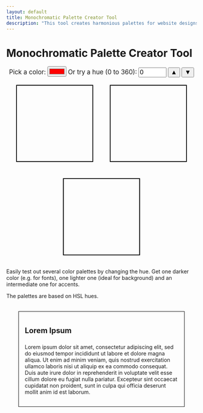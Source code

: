 ```yaml
---
layout: default
title: Monochromatic Palette Creator Tool
description: "This tool creates harmonious palettes for website designs and front-end development. Quickly test out many palettes and see them in mock website."
---
```

<style>
  .colorSquare {
    width: 200px;
    height: 200px;
    margin: 20px;
    border: 2px solid black;
    display: inline-block;
  }

  .contentBox {
    margin:32px;
    padding: 16px;
    border: 1px solid black;
  }
</style>
  <h1>Monochromatic Palette Creator Tool</h1>
  
  <div style="text-align:center;">
  <label for="rawColorInput" style="font-size:1.2em">Pick a color: </label>
  <input type="color" value="#ff0000" id="rawColorInput" />
  <label for="hue" style="font-size:1.2em">Or try a hue (0 to 360):</label>
  <input type="number" id="hue" value="0" min="0" max="360" style="font-size:1.2em">
  <button onclick="increment('hue')" style="font-size:1.2em">▲</button>
  <button onclick="decrement('hue')" style="font-size:1.2em">▼</button>
  
  <br>
  
  <div id="colorSquare" class="colorSquare"></div>
  <div id="darkColorSquare" class="colorSquare"></div>
  <div id="accentColorSquare" class="colorSquare"></div>
  </div>

  <p>Easily test out several color palettes by changing the hue. Get one darker color (e.g. for fonts), one lighter one (ideal for background) and an intermediate one for accents.</p>
  <p>The palettes are based on HSL hues.</p>

  <div id='theDiv' class="contentBox">
    <p id="theH2" style="font-weight:700;font-size:1.4em;line-height:1.5;">Lorem Ipsum</p>
    <p id="theP">Lorem ipsum dolor sit amet, consectetur adipiscing elit, sed do eiusmod tempor incididunt ut labore et dolore magna aliqua. Ut enim ad minim veniam, quis nostrud exercitation ullamco laboris nisi ut aliquip ex ea commodo consequat. Duis aute irure dolor in reprehenderit in voluptate velit esse cillum dolore eu fugiat nulla pariatur. Excepteur sint occaecat cupidatat non proident, sunt in culpa qui officia deserunt mollit anim id est laborum.</p>
  </div>
  
  <script>
    const colorSquare = document.getElementById('colorSquare');
    const accentColorSquare = document.getElementById('accentColorSquare');
    const darkColorSquare = document.getElementById('darkColorSquare');
    const hueInput = document.getElementById('hue');
    const colorPicker = document.getElementById('rawColorInput');
    

    function updateColor() {
      const hue = hueInput.value;

      const baseColor = `hsl(${hue}, 75%, 50%)`;
      const darkColor = `hsl(${hue}, 80%, 10%)`;
      const lightColor = `hsl(${hue}, 60%, 95%)`;

      colorSquare.style.backgroundColor = baseColor;
      darkColorSquare.style.backgroundColor = darkColor;
      accentColorSquare.style.backgroundColor = lightColor;

      const theDiv = document.getElementById('theDiv');
      const theH2 = document.getElementById('theH2');
      const theP = document.getElementById('theP');
      theDiv.style.backgroundColor = lightColor;
      theH2.style.color = baseColor;
      theP.style.color = darkColor;
    }

    function increment(property) {
      const input = document.getElementById(property);
      let value = parseInt(input.value);
      if (value < parseInt(input.max) - 10) {
        value+=10;
        input.value = value;
        updateColor();
      }
    }

    function decrement(property) {
      const input = document.getElementById(property);
      let value = parseInt(input.value);
      if (value > parseInt(input.min)) {
        value-=10;
        input.value = value;
        updateColor();
      }
    }

    function hexToHSL(hex) {
      // Remove # if present
      hex = hex.replace(/^#/, '');
      
      // Parse the hex values
      let r, g, b;
      if (hex.length === 3) {
        r = parseInt(hex[0] + hex[0], 16) / 255;
        g = parseInt(hex[1] + hex[1], 16) / 255;
        b = parseInt(hex[2] + hex[2], 16) / 255;
      } else {
        r = parseInt(hex.substr(0, 2), 16) / 255;
        g = parseInt(hex.substr(2, 2), 16) / 255;
        b = parseInt(hex.substr(4, 2), 16) / 255;
      }
      
      // Find min and max
      const max = Math.max(r, g, b);
      const min = Math.min(r, g, b);
      let h, s, l = (max + min) / 2;
      
      if (max === min) {
        // Achromatic
        h = s = 0;
      } else {
        const d = max - min;
        s = l > 0.5 ? d / (2 - max - min) : d / (max + min);
        
        switch (max) {
          case r: h = (g - b) / d + (g < b ? 6 : 0); break;
          case g: h = (b - r) / d + 2; break;
          case b: h = (r - g) / d + 4; break;
        }
        h /= 6;
      }
    
    // Convert to degrees and percentages
      return {
        h: Math.round(h * 360),
        s: Math.round(s * 100),
        l: Math.round(l * 100)
      };
    }

    function colorPickerUpdate() {
      const baseColor = colorPicker.value;
      const {h, s, l} = hexToHSL(colorPicker.value);

      const darkColor = `hsl(${h}, 80%, ${l < 50 ? 10 : 90}%)`;
      const lightColor = `hsl(${h}, 70%, ${l < 50 ? 90 : 20}%)`;

      colorSquare.style.backgroundColor = baseColor;
      darkColorSquare.style.backgroundColor = darkColor;
      accentColorSquare.style.backgroundColor = lightColor;

      const theDiv = document.getElementById('theDiv');
      const theH2 = document.getElementById('theH2');
      const theP = document.getElementById('theP');
      theDiv.style.backgroundColor = lightColor;
      theH2.style.color = baseColor;
      theP.style.color = darkColor;
    }

    hueInput.addEventListener('change', updateColor);
    colorPicker.addEventListener('change', colorPickerUpdate, false);
    updateColor();
  </script>